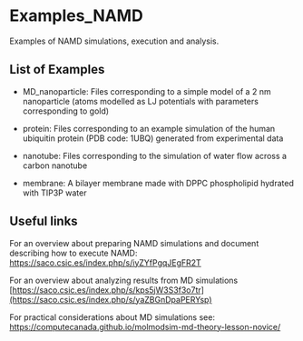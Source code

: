 # Examples_NAMD
Examples of NAMD simulations, execution and analysis.

## List of Examples

- MD_nanoparticle:
Files corresponding to a simple model of a 2 nm nanoparticle (atoms modelled as LJ potentials with parameters corresponding to gold)

- protein:
Files corresponding to an example simulation of the human ubiquitin protein (PDB code: 1UBQ) generated from experimental data

- nanotube:
Files corresponding to the simulation of water flow across a carbon nanotube

- membrane:
A bilayer membrane made with DPPC phospholipid hydrated with TIP3P water

## Useful links
For an overview about preparing NAMD simulations and document describing how to execute NAMD:
https://saco.csic.es/index.php/s/iyZYfPgqJEgFR2T

For an overview about analyzing results from MD simulations
[https://saco.csic.es/index.php/s/kps5jW3S3f3o7tr](https://saco.csic.es/index.php/s/yaZBGnDpaPERYsp)

For practical considerations about MD simulations see:
https://computecanada.github.io/molmodsim-md-theory-lesson-novice/

